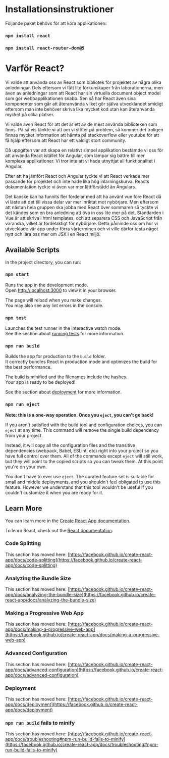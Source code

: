 # Installationsinstruktioner

Följande paket behövs för att köra applikationen:

### `npm install react`

### `npm install react-router-dom@5`

# Varför React?

Vi valde att använda oss av React som bibliotek för projektet av några olika anledningar. Dels eftersom vi fått lite förkunskaper från laborationerna, men även av anledningar som att React har sin virtuella document object model som gör webbapplikationen snabb. Sen så har React även sina komponenter som går att återanvända vilket gör själva utvecklandet smidigt eftersom man inte behöver skriva lika mycket kod utan kan återanvända mycket på olika platser.
 
Vi valde även React för att det är ett av de mest använda biblioteken som finns. På så vis tänkte vi att om vi stöter på problem, så kommer det troligen finnas mycket information att hämta på stackoverflow eller youtube för att få hjälp eftersom att React har ett väldigt stort community.
 
Då uppgiften var att skapa en relativt simpel applikation bestämde vi oss för att använda React istället för Angular, som lämpar sig bättre till mer komplexa applikationer. Vi tror inte att vi hade utnyttjat all funktionalitet i Angular.

Efter att ha jämfört React och Angular tyckte vi att React verkade mer passande för projektet och inte hade lika hög inlärningskurva. Reacts dokumentation tyckte vi även var mer lättförstådd än Angulars.

Det kanske kan ha funnits fler fördelar med att ha använt vue före React då vi läste att det till vissa delar var mer inriktat mot nybörjare. Men eftersom att nästan hela gruppen ska jobba med React över sommaren så tyckte vi det kändes som en bra anledning att öva in oss lite mer på det. 
Standarden i Vue är att skriva i html templates, och att separera CSS och JavaScript från varandra, vilket är fördelaktigt för nybörjare. Detta påminde oss om hur vi utvecklade vår app under förra vårterminen och vi ville därför testa något nytt och lära oss mer om JSX i en React miljö.


## Available Scripts

In the project directory, you can run:

### `npm start`

Runs the app in the development mode.\
Open [http://localhost:3000](http://localhost:3000) to view it in your browser.

The page will reload when you make changes.\
You may also see any lint errors in the console.

### `npm test`

Launches the test runner in the interactive watch mode.\
See the section about [running tests](https://facebook.github.io/create-react-app/docs/running-tests) for more information.

### `npm run build`

Builds the app for production to the `build` folder.\
It correctly bundles React in production mode and optimizes the build for the best performance.

The build is minified and the filenames include the hashes.\
Your app is ready to be deployed!

See the section about [deployment](https://facebook.github.io/create-react-app/docs/deployment) for more information.

### `npm run eject`

**Note: this is a one-way operation. Once you `eject`, you can't go back!**

If you aren't satisfied with the build tool and configuration choices, you can `eject` at any time. This command will remove the single build dependency from your project.

Instead, it will copy all the configuration files and the transitive dependencies (webpack, Babel, ESLint, etc) right into your project so you have full control over them. All of the commands except `eject` will still work, but they will point to the copied scripts so you can tweak them. At this point you're on your own.

You don't have to ever use `eject`. The curated feature set is suitable for small and middle deployments, and you shouldn't feel obligated to use this feature. However we understand that this tool wouldn't be useful if you couldn't customize it when you are ready for it.

## Learn More

You can learn more in the [Create React App documentation](https://facebook.github.io/create-react-app/docs/getting-started).

To learn React, check out the [React documentation](https://reactjs.org/).

### Code Splitting

This section has moved here: [https://facebook.github.io/create-react-app/docs/code-splitting](https://facebook.github.io/create-react-app/docs/code-splitting)

### Analyzing the Bundle Size

This section has moved here: [https://facebook.github.io/create-react-app/docs/analyzing-the-bundle-size](https://facebook.github.io/create-react-app/docs/analyzing-the-bundle-size)

### Making a Progressive Web App

This section has moved here: [https://facebook.github.io/create-react-app/docs/making-a-progressive-web-app](https://facebook.github.io/create-react-app/docs/making-a-progressive-web-app)

### Advanced Configuration

This section has moved here: [https://facebook.github.io/create-react-app/docs/advanced-configuration](https://facebook.github.io/create-react-app/docs/advanced-configuration)

### Deployment

This section has moved here: [https://facebook.github.io/create-react-app/docs/deployment](https://facebook.github.io/create-react-app/docs/deployment)

### `npm run build` fails to minify

This section has moved here: [https://facebook.github.io/create-react-app/docs/troubleshooting#npm-run-build-fails-to-minify](https://facebook.github.io/create-react-app/docs/troubleshooting#npm-run-build-fails-to-minify)

